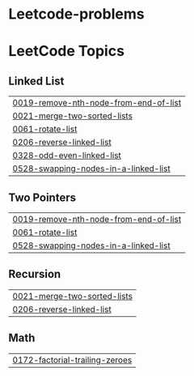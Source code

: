 # Leetcode-problems

<!---LeetCode Topics Start-->
# LeetCode Topics
## Linked List
|  |
| ------- |
| [0019-remove-nth-node-from-end-of-list](https://github.com/Vatsaalll/Leetcode-problems/tree/master/0019-remove-nth-node-from-end-of-list) |
| [0021-merge-two-sorted-lists](https://github.com/Vatsaalll/Leetcode-problems/tree/master/0021-merge-two-sorted-lists) |
| [0061-rotate-list](https://github.com/Vatsaalll/Leetcode-problems/tree/master/0061-rotate-list) |
| [0206-reverse-linked-list](https://github.com/Vatsaalll/Leetcode-problems/tree/master/0206-reverse-linked-list) |
| [0328-odd-even-linked-list](https://github.com/Vatsaalll/Leetcode-problems/tree/master/0328-odd-even-linked-list) |
| [0528-swapping-nodes-in-a-linked-list](https://github.com/Vatsaalll/Leetcode-problems/tree/master/0528-swapping-nodes-in-a-linked-list) |
## Two Pointers
|  |
| ------- |
| [0019-remove-nth-node-from-end-of-list](https://github.com/Vatsaalll/Leetcode-problems/tree/master/0019-remove-nth-node-from-end-of-list) |
| [0061-rotate-list](https://github.com/Vatsaalll/Leetcode-problems/tree/master/0061-rotate-list) |
| [0528-swapping-nodes-in-a-linked-list](https://github.com/Vatsaalll/Leetcode-problems/tree/master/0528-swapping-nodes-in-a-linked-list) |
## Recursion
|  |
| ------- |
| [0021-merge-two-sorted-lists](https://github.com/Vatsaalll/Leetcode-problems/tree/master/0021-merge-two-sorted-lists) |
| [0206-reverse-linked-list](https://github.com/Vatsaalll/Leetcode-problems/tree/master/0206-reverse-linked-list) |
## Math
|  |
| ------- |
| [0172-factorial-trailing-zeroes](https://github.com/Vatsaalll/Leetcode-problems/tree/master/0172-factorial-trailing-zeroes) |
<!---LeetCode Topics End-->